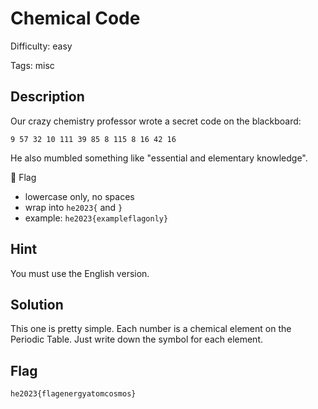 Chemical Code
=============

Difficulty: easy

Tags: misc

Description
-------------
Our crazy chemistry professor wrote a secret code on the blackboard:

`9 57 32 10 111 39 85 8 115 8 16 42 16`

He also mumbled something like "essential and elementary knowledge".

🚩 Flag

- lowercase only, no spaces
- wrap into `he2023{` and `}`
- example: `he2023{exampleflagonly}`


Hint
-------------
You must use the English version.


Solution
-------------
This one is pretty simple. Each number is a chemical element on the Periodic Table.
Just write down the symbol for each element.

Flag
-------------
`he2023{flagenergyatomcosmos}`